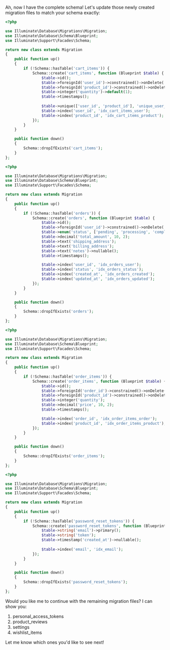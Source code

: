 Ah, now I have the complete schema! Let's update those newly created migration files to match your schema exactly:

```php name=database/migrations/2025_04_01_143507_create_cart_items_table.php
<?php

use Illuminate\Database\Migrations\Migration;
use Illuminate\Database\Schema\Blueprint;
use Illuminate\Support\Facades\Schema;

return new class extends Migration
{
    public function up()
    {
        if (!Schema::hasTable('cart_items')) {
            Schema::create('cart_items', function (Blueprint $table) {
                $table->id();
                $table->foreignId('user_id')->constrained()->onDelete('cascade');
                $table->foreignId('product_id')->constrained()->onDelete('cascade');
                $table->integer('quantity')->default(1);
                $table->timestamps();
                
                $table->unique(['user_id', 'product_id'], 'unique_user_product');
                $table->index('user_id', 'idx_cart_items_user');
                $table->index('product_id', 'idx_cart_items_product');
            });
        }
    }

    public function down()
    {
        Schema::dropIfExists('cart_items');
    }
};
```

```php name=database/migrations/2025_04_01_143507_create_orders_table.php
<?php

use Illuminate\Database\Migrations\Migration;
use Illuminate\Database\Schema\Blueprint;
use Illuminate\Support\Facades\Schema;

return new class extends Migration
{
    public function up()
    {
        if (!Schema::hasTable('orders')) {
            Schema::create('orders', function (Blueprint $table) {
                $table->id();
                $table->foreignId('user_id')->constrained()->onDelete('cascade');
                $table->enum('status', ['pending', 'processing', 'completed', 'cancelled'])->default('pending');
                $table->decimal('total_amount', 10, 2);
                $table->text('shipping_address');
                $table->text('billing_address');
                $table->text('notes')->nullable();
                $table->timestamps();

                $table->index('user_id', 'idx_orders_user');
                $table->index('status', 'idx_orders_status');
                $table->index('created_at', 'idx_orders_created');
                $table->index('updated_at', 'idx_orders_updated');
            });
        }
    }

    public function down()
    {
        Schema::dropIfExists('orders');
    }
};
```

```php name=database/migrations/2025_04_01_143507_create_order_items_table.php
<?php

use Illuminate\Database\Migrations\Migration;
use Illuminate\Database\Schema\Blueprint;
use Illuminate\Support\Facades\Schema;

return new class extends Migration
{
    public function up()
    {
        if (!Schema::hasTable('order_items')) {
            Schema::create('order_items', function (Blueprint $table) {
                $table->id();
                $table->foreignId('order_id')->constrained()->onDelete('cascade');
                $table->foreignId('product_id')->constrained()->onDelete('cascade');
                $table->integer('quantity');
                $table->decimal('price', 10, 2);
                $table->timestamps();

                $table->index('order_id', 'idx_order_items_order');
                $table->index('product_id', 'idx_order_items_product');
            });
        }
    }

    public function down()
    {
        Schema::dropIfExists('order_items');
    }
};
```

```php name=database/migrations/2025_04_01_143507_create_password_reset_tokens_table.php
<?php

use Illuminate\Database\Migrations\Migration;
use Illuminate\Database\Schema\Blueprint;
use Illuminate\Support\Facades\Schema;

return new class extends Migration
{
    public function up()
    {
        if (!Schema::hasTable('password_reset_tokens')) {
            Schema::create('password_reset_tokens', function (Blueprint $table) {
                $table->string('email')->primary();
                $table->string('token');
                $table->timestamp('created_at')->nullable();
                
                $table->index('email', 'idx_email');
            });
        }
    }

    public function down()
    {
        Schema::dropIfExists('password_reset_tokens');
    }
};
```

Would you like me to continue with the remaining migration files? I can show you:
1. personal_access_tokens
2. product_reviews
3. settings
4. wishlist_items

Let me know which ones you'd like to see next!

